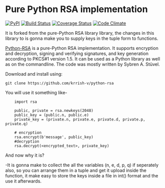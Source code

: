 # Pure Python RSA implementation

[![PyPI](https://img.shields.io/pypi/v/rsa.svg)](https://pypi.org/project/rsa/)
[![Build Status](https://travis-ci.org/sybrenstuvel/python-rsa.svg?branch=master)](https://travis-ci.org/sybrenstuvel/python-rsa)
[![Coverage Status](https://coveralls.io/repos/github/sybrenstuvel/python-rsa/badge.svg?branch=master)](https://coveralls.io/github/sybrenstuvel/python-rsa?branch=master)
[![Code Climate](https://api.codeclimate.com/v1/badges/a99a88d28ad37a79dbf6/maintainability)](https://codeclimate.com/github/codeclimate/codeclimate/maintainability)

It is forked from the pure-Python RSA library library, the changes in this library to is gonna make you to supply keys in the tuple form to functions.

[Python-RSA](https://stuvel.eu/rsa) is a pure-Python RSA implementation. It supports
encryption and decryption, signing and verifying signatures, and key
generation according to PKCS#1 version 1.5. It can be used as a Python
library as well as on the commandline. The code was mostly written by
Sybren A.  Stüvel.

Download and install using:

    git clone https://github.com/krrish-v/python-rsa

You will use it something like-
       
        import rsa
        
        public, private = rsa.newkeys(2048)
        public_key = (public.n, public.e)
        private_key = (private.n, private.e, private.d, private.p, private.q)
        
        # encryption
        rsa.encrypt(b'message', public_key)
        #decryption
        rsa.decrypt(<encrypted_text>, private_key)
        
And now why it is?

-It is gonna make to collect the all the variables (n, e, d, p, q) if seperately also, so you can arrange them in a tuple and get it upload inside the function, it make easy to store the keys inside a file in int() format and the use it afterwards.
